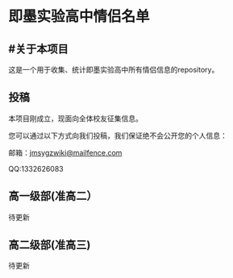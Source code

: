 # 即墨实验高中情侣名单

## #关于本项目
这是一个用于收集、统计即墨实验高中所有情侣信息的repository。

## 投稿
本项目刚成立，现面向全体校友征集信息。

您可以通过以下方式向我们投稿，我们保证绝不会公开您的个人信息：

邮箱：jmsygzwiki@mailfence.com

QQ:1332626083

## 高一级部(准高二）

待更新

## 高二级部(准高三)

待更新
